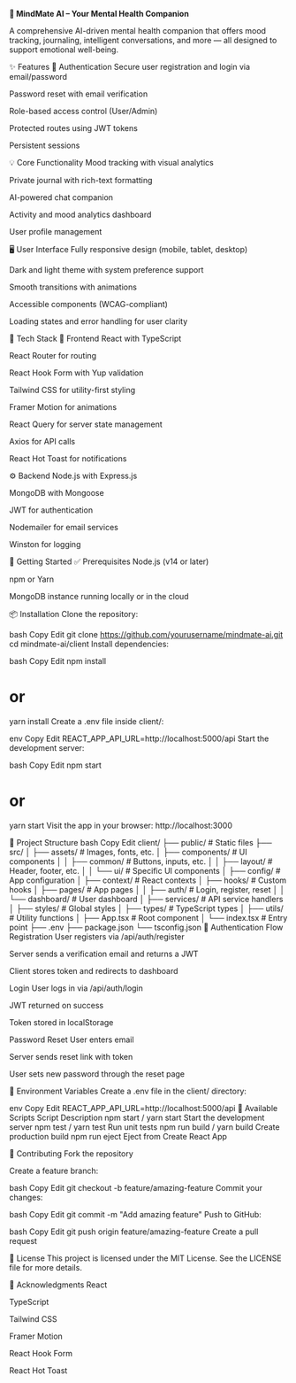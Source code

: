 **🧠 MindMate AI – Your Mental Health Companion**

A comprehensive AI-driven mental health companion that offers mood tracking, journaling, intelligent conversations, and more — all designed to support emotional well-being.

✨ Features
🔐 Authentication
Secure user registration and login via email/password

Password reset with email verification

Role-based access control (User/Admin)

Protected routes using JWT tokens

Persistent sessions

💡 Core Functionality
Mood tracking with visual analytics

Private journal with rich-text formatting

AI-powered chat companion

Activity and mood analytics dashboard

User profile management

🖥️ User Interface
Fully responsive design (mobile, tablet, desktop)

Dark and light theme with system preference support

Smooth transitions with animations

Accessible components (WCAG-compliant)

Loading states and error handling for user clarity

🧰 Tech Stack
🔧 Frontend
React with TypeScript

React Router for routing

React Hook Form with Yup validation

Tailwind CSS for utility-first styling

Framer Motion for animations

React Query for server state management

Axios for API calls

React Hot Toast for notifications

⚙️ Backend
Node.js with Express.js

MongoDB with Mongoose

JWT for authentication

Nodemailer for email services

Winston for logging

🚀 Getting Started
✅ Prerequisites
Node.js (v14 or later)

npm or Yarn

MongoDB instance running locally or in the cloud

📦 Installation
Clone the repository:

bash
Copy
Edit
git clone https://github.com/yourusername/mindmate-ai.git
cd mindmate-ai/client
Install dependencies:

bash
Copy
Edit
npm install
# or
yarn install
Create a .env file inside client/:

env
Copy
Edit
REACT_APP_API_URL=http://localhost:5000/api
Start the development server:

bash
Copy
Edit
npm start
# or
yarn start
Visit the app in your browser:
http://localhost:3000

📁 Project Structure
bash
Copy
Edit
client/
├── public/            # Static files
├── src/
│   ├── assets/        # Images, fonts, etc.
│   ├── components/    # UI components
│   │   ├── common/    # Buttons, inputs, etc.
│   │   ├── layout/    # Header, footer, etc.
│   │   └── ui/        # Specific UI components
│   ├── config/        # App configuration
│   ├── context/       # React contexts
│   ├── hooks/         # Custom hooks
│   ├── pages/         # App pages
│   │   ├── auth/      # Login, register, reset
│   │   └── dashboard/ # User dashboard
│   ├── services/      # API service handlers
│   ├── styles/        # Global styles
│   ├── types/         # TypeScript types
│   ├── utils/         # Utility functions
│   ├── App.tsx        # Root component
│   └── index.tsx      # Entry point
├── .env
├── package.json
└── tsconfig.json
🔑 Authentication Flow
Registration
User registers via /api/auth/register

Server sends a verification email and returns a JWT

Client stores token and redirects to dashboard

Login
User logs in via /api/auth/login

JWT returned on success

Token stored in localStorage

Password Reset
User enters email

Server sends reset link with token

User sets new password through the reset page

📜 Environment Variables
Create a .env file in the client/ directory:

env
Copy
Edit
REACT_APP_API_URL=http://localhost:5000/api
🧪 Available Scripts
Script	Description
npm start / yarn start	Start the development server
npm test / yarn test	Run unit tests
npm run build / yarn build	Create production build
npm run eject	Eject from Create React App

🤝 Contributing
Fork the repository

Create a feature branch:

bash
Copy
Edit
git checkout -b feature/amazing-feature
Commit your changes:

bash
Copy
Edit
git commit -m "Add amazing feature"
Push to GitHub:

bash
Copy
Edit
git push origin feature/amazing-feature
Create a pull request

📄 License
This project is licensed under the MIT License. See the LICENSE file for more details.

🙌 Acknowledgments
React

TypeScript

Tailwind CSS

Framer Motion

React Hook Form

React Hot Toast
